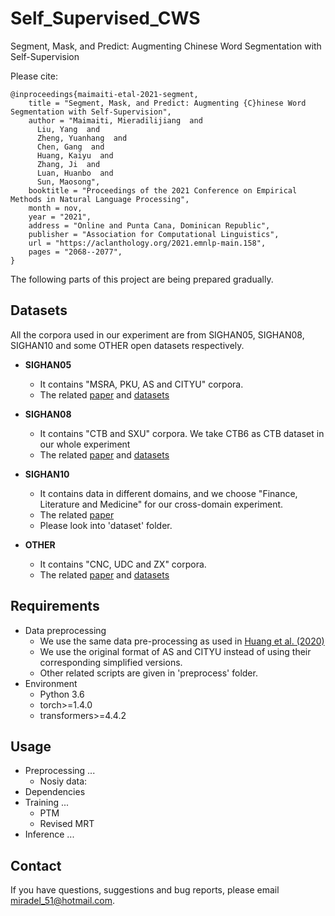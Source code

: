 # Self_Supervised_CWS

Segment, Mask, and Predict: Augmenting Chinese Word Segmentation with Self-Supervision

Please cite:

```
@inproceedings{maimaiti-etal-2021-segment,
    title = "Segment, Mask, and Predict: Augmenting {C}hinese Word Segmentation with Self-Supervision",
    author = "Maimaiti, Mieradilijiang  and
      Liu, Yang  and
      Zheng, Yuanhang  and
      Chen, Gang  and
      Huang, Kaiyu  and
      Zhang, Ji  and
      Luan, Huanbo  and
      Sun, Maosong",
    booktitle = "Proceedings of the 2021 Conference on Empirical Methods in Natural Language Processing",
    month = nov,
    year = "2021",
    address = "Online and Punta Cana, Dominican Republic",
    publisher = "Association for Computational Linguistics",
    url = "https://aclanthology.org/2021.emnlp-main.158",
    pages = "2068--2077",
}
```

The following parts of this project are being prepared gradually.

## Datasets

All the corpora used in our experiment are from SIGHAN05, SIGHAN08, SIGHAN10 and some OTHER open datasets respectively.

- **SIGHAN05**
    - It contains "MSRA, PKU, AS and CITYU" corpora.
    - The related [paper](https://aclanthology.org/I05-3017.pdf) and [datasets](http://sighan.cs.uchicago.edu/bakeoff2005/) 

- **SIGHAN08**
    - It contains "CTB and SXU" corpora. We take CTB6 as CTB dataset in our whole experiment
    - The related [paper](https://aclanthology.org/I08-4010.pdf) and [datasets](https://github.com/hankcs/multi-criteria-cws/tree/master/data/other/) 

- **SIGHAN10**
    - It contains data in different domains, and we choose "Finance, Literature and Medicine" for our cross-domain experiment.
    - The related [paper](https://aclanthology.org/W10-4126.pdf)
    - Please look into 'dataset' folder.

- **OTHER**
    - It contains "CNC, UDC and ZX" corpora.
    - The related [paper](https://aclanthology.org/E14-1062.pdf) and [datasets](https://github.com/hankcs/multi-criteria-cws/tree/master/data/other/) 
    

## Requirements
- Data preprocessing
    - We use the same data pre-processing as used in [Huang et al. (2020)](https://aclanthology.org/2020.emnlp-main.318.pdf)
    - We use the original format of AS and CITYU instead of using their corresponding simplified versions.
    - Other related scripts are given in 'preprocess' folder.
- Environment
    - Python 3.6
    - torch>=1.4.0
    - transformers>=4.4.2

## Usage
- Preprocessing ...
    - Nosiy data:
- Dependencies
- Training ...
    - PTM
    - Revised MRT
- Inference ...


## Contact
If you have questions, suggestions and bug reports, please email [miradel_51@hotmail.com](miradel_51@hotmail.com).

